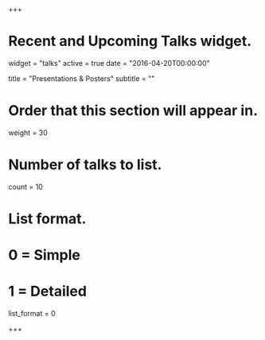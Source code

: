 +++
# Recent and Upcoming Talks widget.
widget = "talks"
active = true
date = "2016-04-20T00:00:00"

title = "Presentations & Posters"
subtitle = ""

# Order that this section will appear in.
weight = 30

# Number of talks to list.
count = 10

# List format.
#   0 = Simple
#   1 = Detailed
list_format = 0

+++
